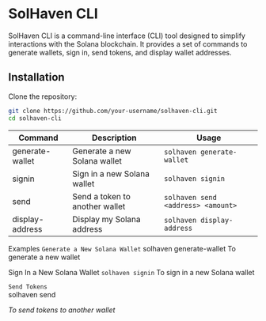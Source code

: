 # SolHaven CLI

SolHaven CLI is a command-line interface (CLI) tool designed to simplify interactions with the Solana blockchain. It provides a set of commands to generate wallets, sign in, send tokens, and display wallet addresses.

## Installation

Clone the repository:

```bash
git clone https://github.com/your-username/solhaven-cli.git
cd solhaven-cli

```

| Command            | Description                           | Usage                                |
|--------------------|---------------------------------------|--------------------------------------|
| generate-wallet    | Generate a new Solana wallet          | `solhaven generate-wallet`           |
| signin             | Sign in a new Solana wallet           | `solhaven signin`                    |
| send               | Send a token to another wallet        | `solhaven send <address> <amount>`   |
| display-address    | Display my Solana address             | `solhaven display-address`           |



Examples
``` Generate a New Solana Wallet ```
solhaven generate-wallet
To generate a new wallet

Sign In a New Solana Wallet
``` solhaven signin ```
To sign in a new Solana wallet

``` Send Tokens ```  
solhaven send <address> <amount>
To send tokens to another wallet